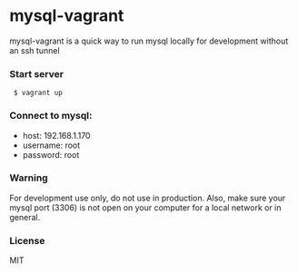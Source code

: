 # mysql-vagrant

mysql-vagrant is a quick way to run mysql locally for development without an ssh tunnel

### Start server

     $ vagrant up

### Connect to mysql:

- host: 192.168.1.170
- username: root
- password: root

### Warning

For development use only, do not use in production.
Also, make sure your mysql port (3306) is not open on your computer for a local network or in general.

### License

MIT
